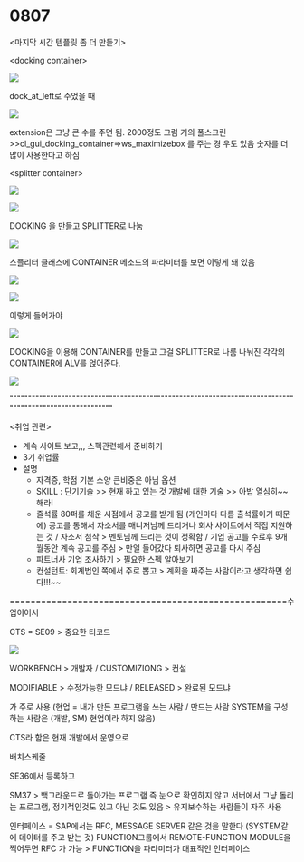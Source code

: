 # 0807

&lt;마지막 시간 템플릿 좀 더 만들기&gt;

&lt;docking container&gt;

![](../../../.gitbook/assets/image%20%28280%29.png)

dock\_at\_left로 주었을 때 

![](../../../.gitbook/assets/image%20%28279%29.png)

extension은 그냥 큰 수를 주면 됨. 2000정도 그럼 거의 풀스크린  &gt;&gt;cl\_gui\_docking\_container=&gt;ws\_maximizebox 를 주는 경 우도 있음 숫자를 더 많이 사용한다고 하심



&lt;splitter container&gt;

![](../../../.gitbook/assets/image%20%28278%29.png)

![](../../../.gitbook/assets/image%20%28277%29.png)

DOCKING 을 만들고 SPLITTER로 나눔

![](../../../.gitbook/assets/image%20%28283%29.png)

스플리터 클래스에 CONTAINER 메소드의 파라미터를 보면 이렇게 돼 있음 

![](../../../.gitbook/assets/image%20%28281%29.png)

![](../../../.gitbook/assets/image%20%28276%29.png)

이렇게 들어가야

![](../../../.gitbook/assets/image%20%28282%29.png)

DOCKING을 이용해 CONTAINER를 만들고 그걸 SPLITTER로 나룸 나눠진 각각의 CONTAINER에 ALV를 얹어준다.

![](../../../.gitbook/assets/image%20%28274%29.png)



"""""""""""""""""""""""""""""""""""""""""""""""""""""""""""""""""""""""""""""""""""""""""""""""""""""""""

&lt;취업 관련&gt;

* 계속 사이트 보고,,, 스펙관련해서 준비하기
* 3기 취업률
* 설명
  * 자격증, 학점 기본 소양 큰비중은 아님 옵션
  * SKILL : 단기기술 &gt;&gt; 현재 하고 있는 것 개발에 대한 기술 &gt;&gt; 아밥 열심히~~해라!
  * 줄석률 80퍼를 채운 시점에서 공고를 받게 됨 \(개인마다 다름 출석률이기 때문에\) 공고를 통해서 자소서를 매니저님께 드리거나 회사 사이트에서 직접 지원하는 것 / 자소서 첨삭 &gt; 멘토님께 드리는 것이 정확함  / 기업 공고를 수료후 9개월동안 계속 공고를 주심 &gt; 만일 들어갔다 퇴사하면 공고를 다시 주심
  * 파트너사 기업 조사하기 &gt; 필요한 스펙 알아보기 
  * 컨설턴트: 회계법인 쪽에서 주로 뽑고 &gt; 계획을 짜주는 사람이라고 생각하면  쉽다!!!~~





=====================================================수업이어서

CTS = SE09 &gt; 중요한 티코드 

![](../../../.gitbook/assets/image%20%28285%29.png)

WORKBENCH &gt; 개발자 / CUSTOMIZIONG &gt;  컨설

 MODIFIABLE &gt; 수정가능한 모드냐 / RELEASED &gt; 완료된 모드냐 



가 주로 사용 \(현업  = 내가 만든 프로그램을 쓰는 사람 / 만드는 사람 SYSTEM을 구성하는 사람은 \(개발, SM\) 현업이라 하지 않음\)

CTS라 함은 현재 개발에서 운영으로 



배치스케줄

SE36에서 등록하고 

SM37 &gt;  백그라운드로 돌아가는 프로그램 즉 눈으로 확인하지 않고 서버에서 그냥 돌리는 프로그램,  정기적인것도 있고 아닌 것도 있음 &gt; 유지보수하는 사람들이 자주 사용 

인터페이스 = SAP에서는 RFC, MESSAGE SERVER 같은 것을 말한다 \(SYSTEM같에 데이터를 주고 받는 것\) FUNCTION그룹에서 REMOTE-FUNCTION  MODULE을 찍어두면 RFC 가 가능  &gt; FUNCTION을 파라미터가 대표적인 인터페이스 









